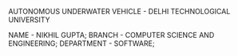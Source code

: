 AUTONOMOUS UNDERWATER VEHICLE - DELHI TECHNOLOGICAL UNIVERSITY 

NAME - NIKHIL GUPTA;
BRANCH - COMPUTER SCIENCE AND ENGINEERING;
DEPARTMENT - SOFTWARE;
